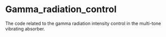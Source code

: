# Gamma_radiation_control
The code related to the gamma radiation intensity control in the multi-tone vibrating absorber.
